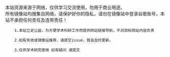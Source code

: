 本站资源来源于网络，仅供学习交流使用，勿用于商业用途。<br/>所有镜像站均搜集自网络，请保护好你的隐私，请勿在镜像站中登录谷歌账号，本站不承担任何责任及连带责任！
		
		1.本站立足公益，为方便学术科研工作而提供网站链接导航，不对目标网站内容负责
		
		2.如有失效或镜像站推荐，请提交issue，我会及时更新。
		
		3.仅供学术研究使用 如有疑问 请提交
		
